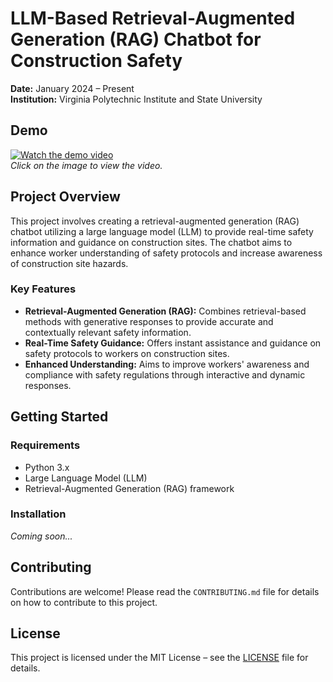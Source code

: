 # LLM-Based Retrieval-Augmented Generation (RAG) Chatbot for Construction Safety

**Date:** January 2024 – Present  
**Institution:** Virginia Polytechnic Institute and State University

## Demo

[![Watch the demo video](https://img.youtube.com/vi/wEs1zGEoRHY/0.jpg)](https://www.youtube.com/watch?v=wEs1zGEoRHY)  
*Click on the image to view the video.*

## Project Overview

This project involves creating a retrieval-augmented generation (RAG) chatbot utilizing a large language model (LLM) to provide real-time safety information and guidance on construction sites. The chatbot aims to enhance worker understanding of safety protocols and increase awareness of construction site hazards.

### Key Features

- **Retrieval-Augmented Generation (RAG):** Combines retrieval-based methods with generative responses to provide accurate and contextually relevant safety information.
- **Real-Time Safety Guidance:** Offers instant assistance and guidance on safety protocols to workers on construction sites.
- **Enhanced Understanding:** Aims to improve workers' awareness and compliance with safety regulations through interactive and dynamic responses.

## Getting Started

### Requirements

- Python 3.x
- Large Language Model (LLM)
- Retrieval-Augmented Generation (RAG) framework

### Installation

*Coming soon...*

## Contributing

Contributions are welcome! Please read the `CONTRIBUTING.md` file for details on how to contribute to this project.

## License

This project is licensed under the MIT License – see the [LICENSE](LICENSE) file for details.
